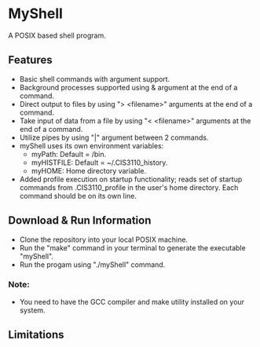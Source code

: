 # MyShell
A POSIX based shell program.

## Features
- Basic shell commands with argument support.
- Background processes supported using & argument at the end of a command.
- Direct output to files by using "> \<filename>" arguments at the end of a command.
- Take input of data from a file by using "< \<filename>" arguments at the end of a command.
- Utilize pipes by using "|" argument between 2 commands.
- myShell uses its own environment variables: 
  * myPath: Default = /bin. 
  * myHISTFILE: Default = ~/.CIS3110_history.
  * myHOME: Home directory variable.
- Added profile execution on startup functionality; reads set of startup commands from .CIS3110_profile in the user's home directory. Each command should be on its own line.

## Download & Run Information
- Clone the repository into your local POSIX machine.
- Run the "make" command in your terminal to generate the executable "myShell".
- Run the progam using "./myShell" command.

### Note:
- You need to have the GCC compiler and make utility installed on your system.

## Limitations
